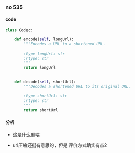 ### no 535

#### code
```python
class Codec:

    def encode(self, longUrl):
        """Encodes a URL to a shortened URL.
        
        :type longUrl: str
        :rtype: str
        """
        return longUrl
        

    def decode(self, shortUrl):
        """Decodes a shortened URL to its original URL.
        
        :type shortUrl: str
        :rtype: str
        """
        return shortUrl
```

#### 分析

- 这是什么题喂

- url压缩还挺有意思的，但是 评价方式确实有点2